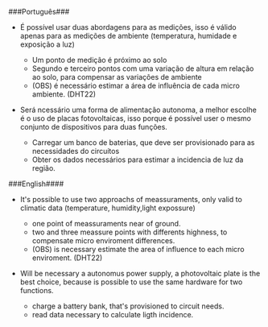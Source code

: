 ###Português###
- É possível usar duas abordagens para as medições, isso é válido apenas para as medições de ambiente (temperatura, humidade e exposição a luz)
	- Um ponto de medição é próximo ao solo
	- Segundo e terceiro pontos com uma variação de altura em relação ao solo, para compensar as variações de ambiente
	- (OBS) é necessário estimar a área de influência de cada micro ambiente. (DHT22)

- Será ncessário uma forma de alimentação autonoma, a melhor escolhe é o uso de placas fotovoltaicas, isso porque é possível user o mesmo conjunto de dispositivos para duas funções.
	- Carregar um banco de baterias, que deve ser provisionado para as necessidades do circuítos
	- Obter os dados necessários para estimar a incidencia de luz da região.


###English####
- It's possible to use two approachs of meassuraments, only valid to climatic data (temperature, humidity,light expossure)
	- one point of meassuraments near of ground.
	- two and three meassure points with differents highness, to compensate micro enviroment differences.
	- (OBS) is necessary estimate the area of influence to each micro enviroment. (DHT22)

- Will be necessary a autonomus power supply, a photovoltaic plate is the best choice, because is possible to use the same hardware for two functions. 
	- charge a battery bank, that's provisioned to circuit needs.
	- read data necessary to calculate ligth incidence.
 
